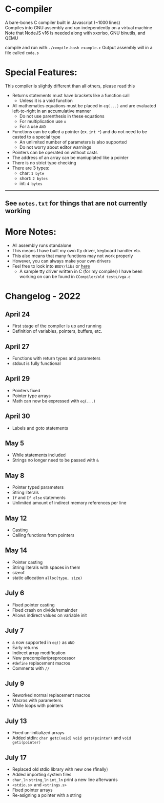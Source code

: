 # C-compiler
A bare-bones C compiler built in Javascript (~1000 lines)  
Compiles into GNU assembly and ran independently on a virtual machine  
Note that NodeJS v16 is needed along with xxoriso, GNU binutils, and QEMU  

compile and run with `./compile.bash example.c`
Output assembly will in a file called `code.s`
# Special Features:
This compiler is slightly different than all others, please read this
* Returns statements must have brackets like a function call
  * Unless it is a void function
* All mathematics equations must be placed in `eq(...)` and are evaluated left-to-right in an accumulative manner
  * Do not use parenthesis in these equations
  * For multiplication use `x`
  * For `&` use `AND`
* Functions can be called a pointer (ex. `int *`) and do not need to be casted to a special type
  * An unlimited number of parameters is also supported
  * Do not worry about editor warnings
* Pointers can be operated on without casts
* The address of an array can be maniuplated like a pointer
* There is no strict type checking
* There are 3 types:
  * char: `1 byte`
  * short: `2 bytes`
  * int: `4 bytes`

---
See `notes.txt` for things that are not currently working
---
# More Notes:
* All assembly runs standalone  
* This means I have built my own tty driver, keyboard handler etc.  
* This also means that many functions may not work properly  
* However, you can always make your own drivers
* Feel free to look into `BODY/libs` or [here](https://wiki.osdev.org/Main_Page)
  * A sample tty driver written in C (for my compiler) I have been working on can be found in `CCompiler/old tests/vga.c`

# Changelog - 2022
## April 24
* First stage of the compiler is up and running
* Definition of variables, pointers, buffers, etc.

## April 27
* Functions with return types and parameters
* stdout is fully functional

## April 29
* Pointers fixed
* Pointer type arrays
* Math can now be expressed with `eq(...)`

## April 30
* Labels and goto statements

## May 5
* While statements included
* Strings no longer need to be passed with `&`

## May 8
* Pointer typed parameters
* String literals
* `If` and `If else` statements
* Unlimited amount of indirect memory references per line

## May 12
* Casting
* Calling functions from pointers

## May 14
* Pointer casting
* String literals with spaces in them
* sizeof
* static allocation `alloc(type, size)`

## July 6
* Fixed pointer casting
* Fixed crash on divide/remainder
* Allows indirect values on variable init

## July 7
* `&` now supported in `eq()` as `AND`
* Early returns
* Indirect array modification
* New precompiler/preprocessor
* `#define` replacement macros
* Comments with `//`

## July 9
* Reworked normal replacement macros
* Macros with parameters
* While loops with pointers

## July 13
* Fixed un-initialized arrays
* Added stdin: `char getc(void)` `void gets(pointer)` and `void geti(pointer)`

## July 17
* Replaced old stdio library with new one (finally)
* Added importing system files
* `char_ln` `string_ln` `int_ln` print a new line afterwards
* `<stdio.s`> and `<strings.s>`
* Fixed pointer arrays
* Re-asigning a pointer with a string
